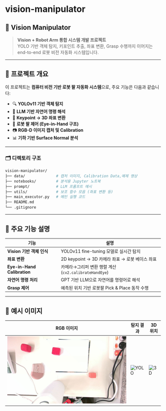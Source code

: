 # vision-manipulator

## 🤖 Vision Manipulator

> **Vision + Robot Arm 통합 시스템 개발 프로젝트**  
> YOLO 기반 객체 탐지, 키포인트 추출, 좌표 변환, Grasp 수행까지 이어지는 end-to-end 로봇 비전 자동화 시스템입니다.

---

## 📌 프로젝트 개요

이 프로젝트는 **컴퓨터 비전 기반 로봇 팔 자동화 시스템**으로, 주요 기능은 다음과 같습니다:

- 🔍 **YOLOv11 기반 객체 탐지**
- 🧠 **LLM 기반 자연어 명령 해석**
- 📐 **Keypoint → 3D 좌표 변환**
- 🤖 **로봇 팔 제어 (Eye-in-Hand 구조)**
- 📷 **RGB-D 이미지 캡처 및 Calibration**
- 📊 **기하 기반 Surface Normal 분석**

---

### 🗂️ 디렉토리 구조

```bash
vision-manipulator/
├── data/              # 캡처 이미지, Calibration Data,예제 영상
├── notebooks/         # 분석용 Jupyter 노트북
├── prompt/            # LLM 프롬프트 예시
├── utils/             # 보조 함수 모음 (좌표 변환 등)
├── main_executor.py   # 메인 실행 코드
├── README.md
└── .gitignore
```

---

## 🚀 주요 기능 설명

| 기능                          | 설명                                        |
| --------------------------- | ----------------------------------------- |
| **Vision 기반 객체 인식**         | YOLOv11 fine-tuning 모델로 실시간 탐지            |
| **좌표 변환**                   | 2D keypoint → 3D 카메라 좌표 → 로봇 베이스 좌표       |
| **Eye-in-Hand Calibration** | 카메라→그리퍼 변환 행렬 계산 (`cv2.calibrateHandEye`) |
| **자연어 명령 처리**               | GPT 기반 LLM으로 자연어를 명령어로 해석                 |
| **Grasp 제어**                | 예측된 위치 기반 로봇팔 Pick & Place 동작 수행          |

---

## 🧪 예시 이미지

| RGB 이미지                       | 탐지 결과                           | 3D 위치                           |
| ----------------------------- | ------------------------------- | ------------------------------- |
| ![RGB](./data/captures/color/2025-07-30_10-21-03.jpg) | ![YOLO](./data/yolo_result.png) | ![3D](./data/3d_pointcloud.png) |


```